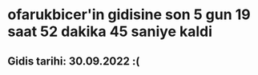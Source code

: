 # ofarukbicer'in gidisine son 5 gun 19 saat 52 dakika 45 saniye kaldi

## Gidis tarihi: 30.09.2022 :(